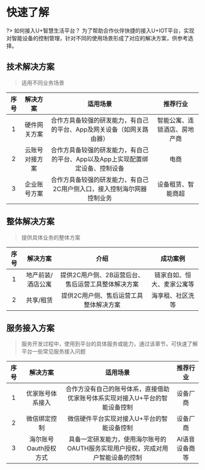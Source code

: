 # 快速了解

?> 如何接入U+智慧生活平台？ 为了帮助合作伙伴快捷的接入U+IOT平台，实现对智能设备的控制管理，针对不同的使用场景形成了对应的解决方案，供参考选择。


## 技术解决方案
>适用不同业务场景

序号|解决方案|适用场景|推荐行业 
:-:|:-:|:-:|:-: 
1|硬件网关方案|合作方具备较强的研发能力，有自己的平台、App及网关设备（如网关路由器）|智能公寓、连锁酒店、房地产商
2|云账号对接方案|合作方具备较强的研发能力，有自己的平台、App以及App上实现配置绑定设备、控制设备|电商
3|企业账号方案|合作方具备较强的研发能力，有自己2C用户侧入口，接入控制海尔网器控制业务|设备租赁、智能商超

  


## 整体解决方案  
> 提供具体业务的整体方案   

序号|解决方案|介绍|成功案例
:-:|:-:|:-:|:-: 
1|地产前装/酒店公寓|提供2C用户侧、2B运营后台、售后运营工具整体解决方案|链家自如、恒大、麦家公寓等
2|共享/租赁|提供2C用户侧、售后运营工具整体解决方案|海享租、社区洗等


## 服务接入方案
> 服务开发过程中，使用到平台的具体服务或能力，通过该章节，可快速了解平台一些常见服务接入问题

序号|解决方案|适用场景|推荐行业
:-:|:-:|:-:|:-:
1|优家账号体系接入|合作方没有自己的账号体系，直接借助优家账号体系实现对接入U+平台的智能设备控制|设备厂商
2|微信绑定控制|微信硬件平台实现对接入U+平台的智能设备控制|设备厂商
3|海尔账号Oauth授权方式|具备一定研发能力，使用海尔账号的OAUTH服务实现用户授权，完成对用户智能设备的控制|AI语音设备商等
